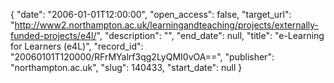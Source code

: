{
  "date": "2006-01-01T12:00:00", 
  "open_access": false, 
  "target_url": "http://www2.northampton.ac.uk/learningandteaching/projects/externally-funded-projects/e4l/", 
  "description": "", 
  "end_date": null, 
  "title": "e-Learning for Learners (e4L)", 
  "record_id": "20060101T120000/RFrMYalrf3qg2LyQMI0vOA==", 
  "publisher": "northampton.ac.uk", 
  "slug": 140433, 
  "start_date": null
}


